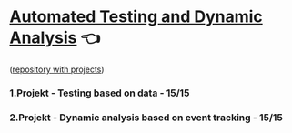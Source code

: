 # [Automated Testing and Dynamic Analysis](https://www.fit.vut.cz/study/course/13873/.en) :point_left:

([repository with projects](https://github.com/xlisci02/ATA))
### 1.Projekt - Testing based on data - 15/15
### 2.Projekt - Dynamic analysis based on event tracking - 15/15